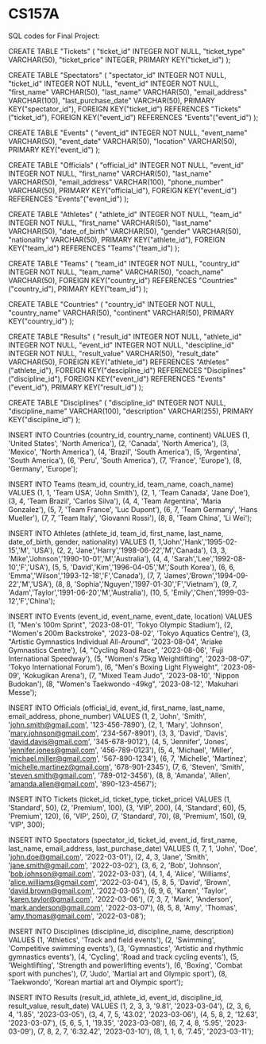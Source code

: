 # CS157A
SQL codes for Final Project:




CREATE TABLE "Tickets" (
	"ticket_id"	INTEGER NOT NULL,
	"ticket_type"	VARCHAR(50),
	"ticket_price"	INTEGER,
	PRIMARY KEY("ticket_id")
);

CREATE TABLE "Spectators" (
	"spectator_id"	INTEGER NOT NULL,
	"ticket_id"	INTEGER NOT NULL,
	"event_id"	INTEGER NOT NULL,
	"first_name"	VARCHAR(50),
	"last_name"	VARCHAR(50),
	"email_address"	VARCHAR(100),
	"last_purchase_date"	VARCHAR(50),
	PRIMARY KEY("spectator_id"),
	FOREIGN KEY("ticket_id") REFERENCES "Tickets"("ticket_id"),
	FOREIGN KEY("event_id") REFERENCES "Events"("event_id")
);

CREATE TABLE "Events" (
	"event_id"	INTEGER NOT NULL,
	"event_name"	VARCHAR(50),
	"event_date"	VARCHAR(50),
	"location"	VARCHAR(50),
	PRIMARY KEY("event_id")
);

CREATE TABLE "Officials" (
	"official_id"	INTEGER NOT NULL,
	"event_id"	INTEGER NOT NULL,
	"first_name"	VARCHAR(50),
	"last_name"	VARCHAR(50),
	"email_address"	VARCHAR(100),
	"phone_number"	VARCHAR(50),
	PRIMARY KEY("official_id"),
	FOREIGN KEY("event_id") REFERENCES "Events"("event_id")
);

CREATE TABLE "Athletes" (
	"athlete_id"	INTEGER NOT NULL,
	"team_id"	INTEGER NOT NULL,
	"first_name"	VARCHAR(50),
	"last_name"	VARCHAR(50),
	"date_of_birth"	VARCHAR(50),
	"gender"	VARCHAR(50),
	"nationality"	VARCHAR(50),
	PRIMARY KEY("athlete_id"),
	FOREIGN KEY("team_id") REFERENCES "Teams"("team_id")
);

CREATE TABLE "Teams" (
	"team_id"	INTEGER NOT NULL,
	"country_id"	INTEGER NOT NULL,
	"team_name"	VARCHAR(50),
	"coach_name"	VARCHAR(50),
	FOREIGN KEY("country_id") REFERENCES "Countries"("country_id"),
	PRIMARY KEY("team_id")
);

CREATE TABLE "Countries" (
	"country_id"	INTEGER NOT NULL,
	"country_name"	VARCHAR(50),
	"continent"	VARCHAR(50),
	PRIMARY KEY("country_id")
);

CREATE TABLE "Results" (
	"result_id"	INTEGER NOT NULL,
	"athlete_id"	INTEGER NOT NULL,
	"event_id"	INTEGER NOT NULL,
	"descipline_id"	INTEGER NOT NULL,
	"result_value"	VARCHAR(50),
	"result_date"	VARCHAR(50),
	FOREIGN KEY("athlete_id") REFERENCES "Athletes"("athlete_id"),
	FOREIGN KEY("descipline_id") REFERENCES "Disciplines"("discipline_id"),
	FOREIGN KEY("event_id") REFERENCES "Events"("event_id"),
	PRIMARY KEY("result_id")
);

CREATE TABLE "Disciplines" (
	"discipline_id"	INTEGER NOT NULL,
	"discipline_name"	VARCHAR(100),
	"description"	VARCHAR(255),
	PRIMARY KEY("discipline_id")
);


INSERT INTO Countries (country_id, country_name, continent)
VALUES 
  (1, 'United States', 'North America'),
  (2, 'Canada', 'North America'),
  (3, 'Mexico', 'North America'),
  (4, 'Brazil', 'South America'),
  (5, 'Argentina', 'South America'),
  (6, 'Peru', 'South America'),
  (7, 'France', 'Europe'),
  (8, 'Germany', 'Europe');

INSERT INTO Teams (team_id, country_id, team_name, coach_name)
VALUES 
  (1, 1, 'Team USA', 'John Smith'),
  (2, 1, 'Team Canada', 'Jane Doe'),
  (3, 4, 'Team Brazil', 'Carlos Silva'),
  (4, 4, 'Team Argentina', 'Maria Gonzalez'),
  (5, 7, 'Team France', 'Luc Dupont'),
  (6, 7, 'Team Germany', 'Hans Mueller'),
  (7, 7, 'Team Italy', 'Giovanni Rossi'),
  (8, 8, 'Team China', 'Li Wei');

INSERT INTO Athletes (athlete_id, team_id, first_name, last_name, date_of_birth, gender, nationality)
VALUES (1, 1,'John','Hank','1995-02-15','M', 'USA'),
 (2, 2, 'Jane','Harry','1998-06-22','M','Canada'),
 (3, 3, 'Mike','Johnson','1990-10-01','M','Australia'),
 (4, 4, 'Sarah','Lee','1992-08-10','F','USA'),
 (5, 5, 'David','Kim','1996-04-05','M','South Korea'),
 (6, 6, 'Emma','Wilson','1993-12-18','F','Canada'),
 (7, 7, 'James','Brown','1994-09-22','M','USA'),
 (8, 8, 'Sophia','Nguyen','1997-01-30','F','Vietnam'),
 (9, 7, 'Adam','Taylor','1991-06-20','M','Australia'),
 (10, 5, 'Emily','Chen','1999-03-12','F','China');

INSERT INTO Events (event_id, event_name, event_date, location)
VALUES
  (1, "Men's 100m Sprint", '2023-08-01', 'Tokyo Olympic Stadium'),
  (2, "Women's 200m Backstroke", '2023-08-02', 'Tokyo Aquatics Centre'),
  (3, "Artistic Gymnastics Individual All-Around", '2023-08-04', 'Ariake Gymnastics Centre'),
  (4, "Cycling Road Race", '2023-08-06', 'Fuji International Speedway'),
  (5, "Women's 75kg Weightlifting", '2023-08-07', 'Tokyo International Forum'),
  (6, "Men's Boxing Light Flyweight", '2023-08-09', 'Kokugikan Arena'),
  (7, "Mixed Team Judo", '2023-08-10', 'Nippon Budokan'),
  (8, "Women's Taekwondo -49kg", '2023-08-12', 'Makuhari Messe');

INSERT INTO Officials (official_id, event_id, first_name, last_name, email_address, phone_number) 
VALUES 
  (1, 2, 'John', 'Smith', 'john.smith@gmail.com', '123-456-7890'),
  (2, 1, 'Mary', 'Johnson', 'mary.johnson@gmail.com', '234-567-8901'),
  (3, 3, 'David', 'Davis', 'david.davis@gmail.com', '345-678-9012'),
  (4, 5, 'Jennifer', 'Jones', 'jennifer.jones@gmail.com', '456-789-0123'),
  (5, 4, 'Michael', 'Miller', 'michael.miller@gmail.com', '567-890-1234'),
  (6, 7, 'Michelle', 'Martinez', 'michelle.martinez@gmail.com', '678-901-2345'),
  (7, 6, 'Steven', 'Smith', 'steven.smith@gmail.com', '789-012-3456'),
  (8, 8, 'Amanda', 'Allen', 'amanda.allen@gmail.com', '890-123-4567');


INSERT INTO Tickets (ticket_id, ticket_type, ticket_price)
VALUES 
  (1, 'Standard', 50),
  (2, 'Premium', 100),
  (3, 'VIP', 200),
  (4, 'Standard', 60),
  (5, 'Premium', 120),
  (6, 'VIP', 250),
  (7, 'Standard', 70),
  (8, 'Premium', 150),
  (9, 'VIP', 300);


INSERT INTO Spectators (spectator_id, ticket_id, event_id, first_name, last_name, email_address, last_purchase_date)
VALUES
  (1, 7, 1, 'John', 'Doe', 'john.doe@gmail.com', '2022-03-01'),
  (2, 4, 3, 'Jane', 'Smith', 'jane.smith@gmail.com', '2022-03-02'),
  (3, 6, 2, 'Bob', 'Johnson', 'bob.johnson@gmail.com', '2022-03-03'),
  (4, 1, 4, 'Alice', 'Williams', 'alice.williams@gmail.com', '2022-03-04'),
  (5, 8, 5, 'David', 'Brown', 'david.brown@gmail.com', '2022-03-05'),
  (6, 9, 6, 'Karen', 'Taylor', 'karen.taylor@gmail.com', '2022-03-06'),
  (7, 3, 7, 'Mark', 'Anderson', 'mark.anderson@gmail.com', '2022-03-07'),
  (8, 5, 8, 'Amy', 'Thomas', 'amy.thomas@gmail.com', '2022-03-08');


INSERT INTO Disciplines (discipline_id, discipline_name, description)
VALUES
  (1, 'Athletics', 'Track and field events'),
  (2, 'Swimming', 'Competitive swimming events'),
  (3, 'Gymnastics', 'Artistic and rhythmic gymnastics events'),
  (4, 'Cycling', 'Road and track cycling events'),
  (5, 'Weightlifting', 'Strength and powerlifting events'),
  (6, 'Boxing', 'Combat sport with punches'),
  (7, 'Judo', 'Martial art and Olympic sport'),
  (8, 'Taekwondo', 'Korean martial art and Olympic sport');

INSERT INTO Results (result_id, athlete_id, event_id, discipline_id, result_value, result_date)
VALUES 
    (1, 2, 3, 3, '9.81', '2023-03-04'),
    (2, 3, 6, 4, '1.85', '2023-03-05'),
    (3, 4, 7, 5, '43.02', '2023-03-06'),
    (4, 5, 8, 2, '12.63', '2023-03-07'),
    (5, 6, 5, 1, '19.35', '2023-03-08'),
    (6, 7, 4, 8, '5.95', '2023-03-09'),
    (7, 8, 2, 7, '6:32.42', '2023-03-10'),
    (8, 1, 1, 6, '7.45', '2023-03-11');






